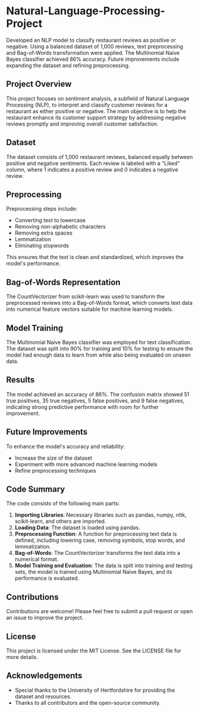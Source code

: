 # Natural-Language-Processing-Project

Developed an NLP model to classify restaurant reviews as positive or negative. Using a balanced dataset of 1,000 reviews, text preprocessing and Bag-of-Words transformation were applied. The Multinomial Naive Bayes classifier achieved 86% accuracy. Future improvements include expanding the dataset and refining preprocessing.

## Project Overview

This project focuses on sentiment analysis, a subfield of Natural Language Processing (NLP), to interpret and classify customer reviews for a restaurant as either positive or negative. The main objective is to help the restaurant enhance its customer support strategy by addressing negative reviews promptly and improving overall customer satisfaction.

## Dataset

The dataset consists of 1,000 restaurant reviews, balanced equally between positive and negative sentiments. Each review is labeled with a "Liked" column, where 1 indicates a positive review and 0 indicates a negative review.

## Preprocessing

Preprocessing steps include:
- Converting text to lowercase
- Removing non-alphabetic characters
- Removing extra spaces
- Lemmatization
- Eliminating stopwords

This ensures that the text is clean and standardized, which improves the model's performance.

## Bag-of-Words Representation

The CountVectorizer from scikit-learn was used to transform the preprocessed reviews into a Bag-of-Words format, which converts text data into numerical feature vectors suitable for machine learning models.

## Model Training

The Multinomial Naive Bayes classifier was employed for text classification. The dataset was split into 90% for training and 10% for testing to ensure the model had enough data to learn from while also being evaluated on unseen data.

## Results

The model achieved an accuracy of 86%. The confusion matrix showed 51 true positives, 35 true negatives, 5 false positives, and 9 false negatives, indicating strong predictive performance with room for further improvement.

## Future Improvements

To enhance the model's accuracy and reliability:
- Increase the size of the dataset
- Experiment with more advanced machine learning models
- Refine preprocessing techniques

## Code Summary

The code consists of the following main parts:

1. **Importing Libraries**: Necessary libraries such as pandas, numpy, nltk, scikit-learn, and others are imported.
2. **Loading Data**: The dataset is loaded using pandas.
3. **Preprocessing Function**: A function for preprocessing text data is defined, including lowering case, removing symbols, stop words, and lemmatization.
4. **Bag-of-Words**: The CountVectorizer transforms the text data into a numerical format.
5. **Model Training and Evaluation**: The data is split into training and testing sets, the model is trained using Multinomial Naive Bayes, and its performance is evaluated.

## Contributions

Contributions are welcome! Please feel free to submit a pull request or open an issue to improve the project.

## License

This project is licensed under the MIT License. See the LICENSE file for more details.

## Acknowledgements

- Special thanks to the University of Hertfordshire for providing the dataset and resources.
- Thanks to all contributors and the open-source community.
